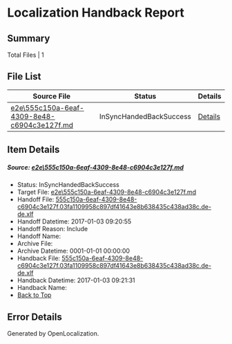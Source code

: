 # <a name='report-top'></a> Localization Handback Report

## Summary
 Total Files | 1

## File List
 Source File | Status | Details 
 ----------- | ------ | ------- 
 [e2e\555c150a-6eaf-4309-8e48-c6904c3e127f.md](https://github.com/OpenLocalizationTestOrg/ol-test1/blob/31d0222d843052fd1e0cbcdb34e3ae0ddd23be51/e2e/555c150a-6eaf-4309-8e48-c6904c3e127f.md) | InSyncHandedBackSuccess | [Details](#8f28085b687aa226a817853d3cb4d249df24010a1)

## Item Details
##### <a name='8f28085b687aa226a817853d3cb4d249df24010a1'></a> Source: [e2e\555c150a-6eaf-4309-8e48-c6904c3e127f.md](https://github.com/OpenLocalizationTestOrg/ol-test1/blob/31d0222d843052fd1e0cbcdb34e3ae0ddd23be51/e2e/555c150a-6eaf-4309-8e48-c6904c3e127f.md)
* Status: InSyncHandedBackSuccess
* Target File: [e2e\555c150a-6eaf-4309-8e48-c6904c3e127f.md](https://github.com/OpenLocalizationTestOrg/ol-test1-dede/blob/dbf4d9d1a235491fe530696a1c87455bc24885d4/e2e/555c150a-6eaf-4309-8e48-c6904c3e127f.md)
* Handoff File: [555c150a-6eaf-4309-8e48-c6904c3e127f.03fa1109958c897df41643e8b638435c438ad38c.de-de.xlf](https://github.com/OpenLocalizationTestOrg/ol-test1-handoff/blob/23ad706360a097dcbd00438596c0338087a4d4f9/ol-handoff/OpenLocalizationTestOrg/ol-test1-dede/ci/ht/555c150a-6eaf-4309-8e48-c6904c3e127f.03fa1109958c897df41643e8b638435c438ad38c.de-de.xlf)
* Handoff Datetime: 2017-01-03 09:20:55
* Handoff Reason: Include
* Handoff Name: 
* Archive File: 
* Archive Datetime: 0001-01-01 00:00:00
* Handback File: [555c150a-6eaf-4309-8e48-c6904c3e127f.03fa1109958c897df41643e8b638435c438ad38c.de-de.xlf](https://github.com/OpenLocalizationTestOrg/ol-test1-handback/blob/986e1f51d8efd929ea33bc475cb962ef90ef4270/ol-handback/OpenLocalizationTestOrg/ol-test1-dede/ci/ht/555c150a-6eaf-4309-8e48-c6904c3e127f.03fa1109958c897df41643e8b638435c438ad38c.de-de.xlf)
* Handback Datetime: 2017-01-03 09:21:31
* Handback Name: 
* [Back to Top](#report-top)


## Error Details

Generated by OpenLocalization.
